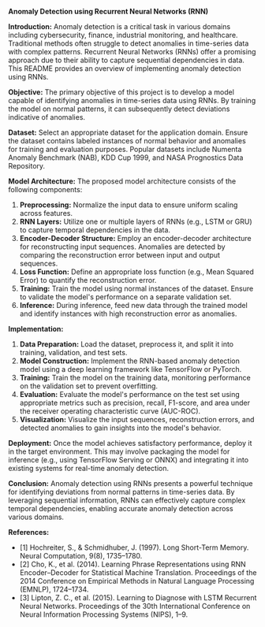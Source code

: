 **Anomaly Detection using Recurrent Neural Networks (RNN)**

**Introduction:**
Anomaly detection is a critical task in various domains including cybersecurity, finance, industrial monitoring, and healthcare. Traditional methods often struggle to detect anomalies in time-series data with complex patterns. Recurrent Neural Networks (RNNs) offer a promising approach due to their ability to capture sequential dependencies in data. This README provides an overview of implementing anomaly detection using RNNs.

**Objective:**
The primary objective of this project is to develop a model capable of identifying anomalies in time-series data using RNNs. By training the model on normal patterns, it can subsequently detect deviations indicative of anomalies.

**Dataset:**
Select an appropriate dataset for the application domain. Ensure the dataset contains labeled instances of normal behavior and anomalies for training and evaluation purposes. Popular datasets include Numenta Anomaly Benchmark (NAB), KDD Cup 1999, and NASA Prognostics Data Repository.

**Model Architecture:**
The proposed model architecture consists of the following components:
1. **Preprocessing:** Normalize the input data to ensure uniform scaling across features.
2. **RNN Layers:** Utilize one or multiple layers of RNNs (e.g., LSTM or GRU) to capture temporal dependencies in the data.
3. **Encoder-Decoder Structure:** Employ an encoder-decoder architecture for reconstructing input sequences. Anomalies are detected by comparing the reconstruction error between input and output sequences.
4. **Loss Function:** Define an appropriate loss function (e.g., Mean Squared Error) to quantify the reconstruction error.
5. **Training:** Train the model using normal instances of the dataset. Ensure to validate the model's performance on a separate validation set.
6. **Inference:** During inference, feed new data through the trained model and identify instances with high reconstruction error as anomalies.

**Implementation:**
1. **Data Preparation:** Load the dataset, preprocess it, and split it into training, validation, and test sets.
2. **Model Construction:** Implement the RNN-based anomaly detection model using a deep learning framework like TensorFlow or PyTorch.
3. **Training:** Train the model on the training data, monitoring performance on the validation set to prevent overfitting.
4. **Evaluation:** Evaluate the model's performance on the test set using appropriate metrics such as precision, recall, F1-score, and area under the receiver operating characteristic curve (AUC-ROC).
5. **Visualization:** Visualize the input sequences, reconstruction errors, and detected anomalies to gain insights into the model's behavior.

**Deployment:**
Once the model achieves satisfactory performance, deploy it in the target environment. This may involve packaging the model for inference (e.g., using TensorFlow Serving or ONNX) and integrating it into existing systems for real-time anomaly detection.

**Conclusion:**
Anomaly detection using RNNs presents a powerful technique for identifying deviations from normal patterns in time-series data. By leveraging sequential information, RNNs can effectively capture complex temporal dependencies, enabling accurate anomaly detection across various domains.

**References:**
- [1] Hochreiter, S., & Schmidhuber, J. (1997). Long Short-Term Memory. Neural Computation, 9(8), 1735–1780. 
- [2] Cho, K., et al. (2014). Learning Phrase Representations using RNN Encoder–Decoder for Statistical Machine Translation. Proceedings of the 2014 Conference on Empirical Methods in Natural Language Processing (EMNLP), 1724–1734.
- [3] Lipton, Z. C., et al. (2015). Learning to Diagnose with LSTM Recurrent Neural Networks. Proceedings of the 30th International Conference on Neural Information Processing Systems (NIPS), 1–9.
